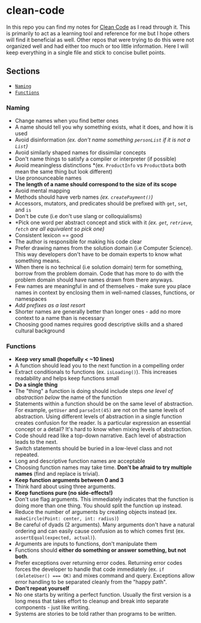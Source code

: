 # clean-code

In this repo you can find my notes for [Clean Code](http://www.amazon.com/Clean-Code-Handbook-Software-Craftsmanship/dp/0132350882/ref=sr_1_1?ie=UTF8&qid=1452837629&sr=8-1&keywords=clean+code) as I read through it. This is primarily to act as a learning tool and reference for me but I hope others will find it beneficial as well. Other repos that were trying to do this were not organized well and had either too much or too little information. Here I will keep everything in a single file and stick to concise bullet points. 


## Sections

* [`Naming`](#naming)
* [`Functions`](#functions)

<a name="naming"></a>
### Naming

- Change names when you find better ones
- A name should tell you why something exists, what it does, and how it is used
- Avoid disinformation  *(ex. don't name something `personList` if it is not a `List`)*
- Avoid similarly shaped names for dissimilar concepts
- Don't name things to satisfy a compiler or interpreter (if possible)
- Avoid meaningless distinctions *(ex. `ProductInfo` vs `ProductData` both mean the same thing but look different)
- Use pronounceable names
- **The length of a name should correspond to the size of its scope**
- Avoid mental mapping
- Methods should have verb names *(ex. `createPayment()`)*
- Accessors, mutators, and predicates should be prefixed with `get`, `set`, and `is`
- Don't be cute (i.e don't use slang or colloquialisms)
- *Pick one word per abstract concept and stick with it *(ex. `get`, `retrieve`, `fetch` are all equivalent so pick one)*
- Consistent lexicon == good
- The author is responsible for making his code clear
- Prefer drawing names from the solution domain (i.e Computer Science). This way developers don't have to be domain experts to know what something means.
- When there is no technical (i.e solution domain) term for something, borrow from the problem domain. Code that has more to do with the problem domain should have names drawn from there anyways.
- Few names are meaningful in and of themselves - make sure you place names in context by enclosing them in well-named classes, functions, or namespaces
- *Add prefixes as a last resort*
- Shorter names are generally better than longer ones - add no more context to a name than is necessary 
- Choosing good names requires good descriptive skills and a shared cultural background


<a name="functions"></a>
### Functions
- **Keep very small (hopefully < ~10 lines)**
- A function should lead you to the next function in a compelling order
- Extract conditionals to functions (ex. `isLoading()`). This increases readability and helps keep functions small
- **Do a single thing**
- The "thing" a function is doing should include steps *one level of abstraction below* the name of the function
- Statements within a function should be on the same level of abstraction. For example, `getUser` and `parseInt(45)` are not on the same levels of abstraction. Using different levels of abstraction in a single function creates confusion for the reader. Is a particular expression an essential concept or a detail? It's hard to know when mixing levels of abstraction.
- Code should read like a top-down narrative. Each level of abstraction leads to the next.
- Switch statements should be buried in a low-level class and not repeated.
- Long and descriptive function names are acceptable
- Choosing function names may take time. **Don't be afraid to try multiple names** (find and replace is trivial).
- **Keep function arguments between 0 and 3**
- Think hard about using three arguments.
- **Keep functions pure (no side-effects!)**
- Don't use flag arguments. This immediately indicates that the function is doing more than one thing. You should split the function up instead.
- Reduce the number of arguments by creating objects instead (ex. `makeCircle(Point: center, int: radius)`)
- Be careful of dyads (2 arguments). Many arguments don't have a natural ordering and can easily cause confusion as to which comes first (ex. `assertEqual(expected, actual)`).
- Arguments are inputs to functions, don't manipulate them
- Functions should **either do something or answer something, but not both**.
- Prefer exceptions over returning error codes. Returning error codes forces the developer to handle that code immediately (ex. `if (deleteUser() === OK)` and mixes command and query. Exceptions allow error handling to be separated cleanly from the "happy path". 
- **Don't repeat yourself**
- No one starts by writing a perfect function. Usually the first version is a long mess that takes effort to cleanup and break into separate components - just like writing.
- Systems are stories to be told rather than programs to be written.

